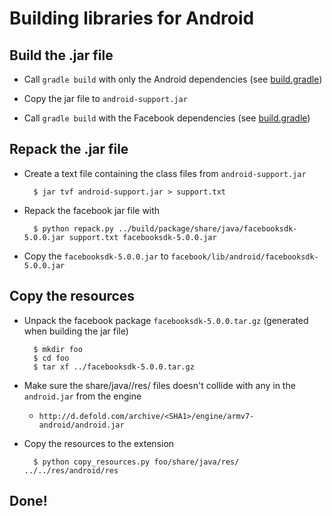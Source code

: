 # Building libraries for Android

## Build the .jar file

* Call `gradle build` with only the Android dependencies (see [build.gradle](build.gradle))

* Copy the jar file to `android-support.jar`

* Call `gradle build` with the Facebook dependencies (see [build.gradle](build.gradle))

## Repack the .jar file

* Create a text file containing the class files from `android-support.jar`

		$ jar tvf android-support.jar > support.txt

* Repack the facebook jar file with

		$ python repack.py ../build/package/share/java/facebooksdk-5.0.0.jar support.txt facebooksdk-5.0.0.jar

* Copy the `facebooksdk-5.0.0.jar` to `facebook/lib/android/facebooksdk-5.0.0.jar`

## Copy the resources

* Unpack the facebook package `facebooksdk-5.0.0.tar.gz` (generated when building the jar file)

		$ mkdir foo
		$ cd foo
		$ tar xf ../facebooksdk-5.0.0.tar.gz

* Make sure the share/java/<dependency>/res/ files doesn't collide with any in the `android.jar` from the engine

	* `http://d.defold.com/archive/<SHA1>/engine/armv7-android/android.jar`

* Copy the resources to the extension

		$ python copy_resources.py foo/share/java/res/ ../../res/android/res

## Done!


